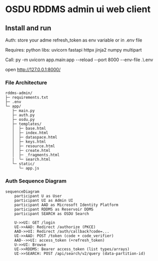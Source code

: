 # OSDU RDDMS admin ui web client


## Install and run

Auth: 
store your adme refresh_token as env variable or in .env file

Requires: 
python libs: uvicorn fastapi httpx jinja2 numpy multipart

Call:
py -m uvicorn app.main:app --reload --port 8000 --env-file .\\.env

open http://127.0.0.1:8000/


### File Architecture 

```
rddms-admin/
├─ requirements.txt
├─ .env
└─ app/
   ├─ main.py
   ├─ auth.py
   ├─ osdu.py
   ├─ templates/
   │  ├─ base.html
   │  ├─ index.html
   │  ├─ dataspace.html
   │  ├─ keys.html
   │  ├─ resource.html
   │  ├─ create.html
   │  ├─ _fragments.html
   |  └─ search.html
   └─ static/
      └─ app.js
```

### Auth Sequence Diagram

```mermaid
sequenceDiagram
    participant U as User
    participant UI as Admin UI
    participant AAD as Microsoft Identity Platform
    participant RDDMS as Reservoir DDMS
    participant SEARCH as OSDU Search

    U->>UI: GET /login
    UI->>AAD: Redirect /authorize (PKCE)
    AAD->>UI: Redirect /auth/callback?code=...
    UI->>AAD: POST /token (code + code_verifier)
    AAD-->>UI: access_token (+refresh_token)
    U->>UI: Browse
    UI->>RDDMS: Bearer access_token (list types/arrays)
    UI->>SEARCH: POST /api/search/v2/query (data-partition-id)
```
